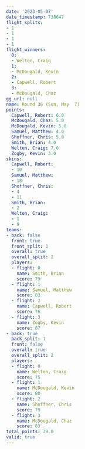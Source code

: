 ```yaml
---
date: '2023-05-07'
date_timestamp: 738647
flight_splits:
- 1
- 1
- 1
- 1
flight_winners:
  0:
  - Welton, Craig
  1:
  - McDougald, Kevin
  2:
  - Capwell, Robert
  3:
  - McDougald, Chaz
gg_url: null
name: Round 36 (Sun, May  7)
points:
  Capwell, Robert: 6.0
  McDougald, Chaz: 5.0
  McDougald, Kevin: 5.0
  Samuel, Matthew: 4.0
  Shoffner, Chris: 5.0
  Smith, Brian: 4.0
  Welton, Craig: 7.0
  Zogby, Kevin: 3.0
skins:
  Capwell, Robert:
  - 10
  Samuel, Matthew:
  - 18
  Shoffner, Chris:
  - 4
  - 11
  Smith, Brian:
  - 2
  Welton, Craig:
  - 1
  - 9
teams:
- back: false
  front: true
  front_split: 1
  overall: true
  overall_split: 2
  players:
  - flight: 0
    name: Smith, Brian
    score: 79
  - flight: 1
    name: Samuel, Matthew
    score: 83
  - flight: 2
    name: Capwell, Robert
    score: 76
  - flight: 3
    name: Zogby, Kevin
    score: 87
- back: true
  back_split: 1
  front: false
  overall: true
  overall_split: 2
  players:
  - flight: 0
    name: Welton, Craig
    score: 75
  - flight: 1
    name: McDougald, Kevin
    score: 80
  - flight: 2
    name: Shoffner, Chris
    score: 79
  - flight: 3
    name: McDougald, Chaz
    score: 83
total_points: 39.0
valid: true
---
```

